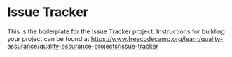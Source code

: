# Issue Tracker

This is the boilerplate for the Issue Tracker project. Instructions for building your project can be found at https://www.freecodecamp.org/learn/quality-assurance/quality-assurance-projects/issue-tracker 